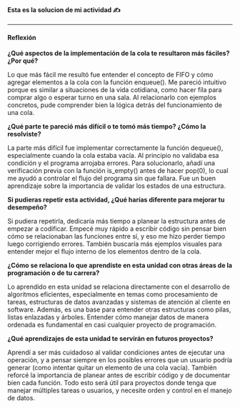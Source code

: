 
#### Esta es la solucion de mi actividad ✍️
---

#### **Reflexión**

**¿Qué aspectos de la implementación de la cola te resultaron más fáciles? ¿Por qué?**

Lo que más fácil me resultó fue entender el concepto de FIFO y cómo agregar elementos a la cola con la función enqueue(). Me pareció intuitivo porque es similar a situaciones de la vida cotidiana, como hacer fila para comprar algo o esperar turno en una sala. Al relacionarlo con ejemplos concretos, pude comprender bien la lógica detrás del funcionamiento de una cola.

**¿Qué parte te pareció más difícil o te tomó más tiempo? ¿Cómo la resolviste?**

La parte más difícil fue implementar correctamente la función dequeue(), especialmente cuando la cola estaba vacía. Al principio no validaba esa condición y el programa arrojaba errores. Para solucionarlo, añadí una verificación previa con la función is_empty() antes de hacer pop(0), lo cual me ayudó a controlar el flujo del programa sin que fallara. Fue un buen aprendizaje sobre la importancia de validar los estados de una estructura.

**Si pudieras repetir esta actividad, ¿Qué harías diferente para mejorar tu desempeño?**

Si pudiera repetirla, dedicaría más tiempo a planear la estructura antes de empezar a codificar. Empecé muy rápido a escribir código sin pensar bien cómo se relacionaban las funciones entre sí, y eso me hizo perder tiempo luego corrigiendo errores. También buscaría más ejemplos visuales para entender mejor el flujo interno de los elementos dentro de la cola.

**¿Cómo se relaciona lo que aprendiste en esta unidad con otras áreas de la programación o de tu carrera?**

Lo aprendido en esta unidad se relaciona directamente con el desarrollo de algoritmos eficientes, especialmente en temas como procesamiento de tareas, estructuras de datos avanzadas y sistemas de atención al cliente en software. Además, es una base para entender otras estructuras como pilas, listas enlazadas y árboles. Entender cómo manejar datos de manera ordenada es fundamental en casi cualquier proyecto de programación.

**¿Qué aprendizajes de esta unidad te servirán en futuros proyectos?**

Aprendí a ser más cuidadoso al validar condiciones antes de ejecutar una operación, y a pensar siempre en los posibles errores que un usuario podría generar (como intentar quitar un elemento de una cola vacía). También reforcé la importancia de planear antes de escribir código y de documentar bien cada función. Todo esto será útil para proyectos donde tenga que manejar múltiples tareas o usuarios, y necesite orden y control en el manejo de datos.

